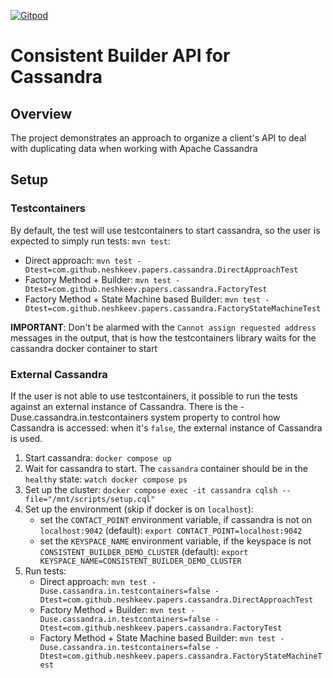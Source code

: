 [![Gitpod](https://img.shields.io/badge/Gitpod-908a85?logo=gitpod)](https://gitpod.io/#https://github.com/neshkeev/consistent-cassandra-builder)

# Consistent Builder API for Cassandra

## Overview

The project demonstrates an approach to organize a client's API to deal with duplicating data when working with Apache Cassandra

## Setup

### Testcontainers

By default, the test will use testcontainers to start cassandra, so the user is expected to simply run tests: `mvn test`:

- Direct approach: `mvn test -Dtest=com.github.neshkeev.papers.cassandra.DirectApproachTest`
- Factory Method + Builder: `mvn test -Dtest=com.github.neshkeev.papers.cassandra.FactoryTest`
- Factory Method + State Machine based Builder: `mvn test -Dtest=com.github.neshkeev.papers.cassandra.FactoryStateMachineTest`

**IMPORTANT**: Don't be alarmed with the `Cannot assign requested address` messages in the output, that is how the testcontainers library waits for the cassandra docker container to start

### External Cassandra

If the user is not able to use testcontainers, it possible to run the tests against an external instance of Cassandra. There is the -Duse.cassandra.in.testcontainers system property to control how Cassandra is accessed: when it's `false`, the external instance of Cassandra is used.

1. Start cassandra: `docker compose up`
1. Wait for cassandra to start. The `cassandra` container should be in the `healthy` state: `watch docker compose ps`
1. Set up the cluster: `docker compose exec -it cassandra cqlsh --file="/mnt/scripts/setup.cql"`
1. Set up the environment (skip if docker is on `localhost`):
   - set the `CONTACT_POINT` environment variable, if cassandra is not on `localhost:9042` (default): `export CONTACT_POINT=localhost:9042`
   - set the `KEYSPACE_NAME` environment variable, if the keyspace is not `CONSISTENT_BUILDER_DEMO_CLUSTER` (default): `export KEYSPACE_NAME=CONSISTENT_BUILDER_DEMO_CLUSTER`
1. Run tests:
   - Direct approach: `mvn test -Duse.cassandra.in.testcontainers=false -Dtest=com.github.neshkeev.papers.cassandra.DirectApproachTest`
   - Factory Method + Builder: `mvn test -Duse.cassandra.in.testcontainers=false -Dtest=com.github.neshkeev.papers.cassandra.FactoryTest`
   - Factory Method + State Machine based Builder: `mvn test -Duse.cassandra.in.testcontainers=false -Dtest=com.github.neshkeev.papers.cassandra.FactoryStateMachineTest`
